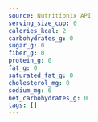 ```yaml
---
source: Nutritionix API
serving_size_cup: 0
calories_kcal: 2
carbohydrates_g: 0
sugar_g: 0
fiber_g: 0
protein_g: 0
fat_g: 0
saturated_fat_g: 0
cholesterol_mg: 0
sodium_mg: 6
net_carbohydrates_g: 0
tags: []
---
```

